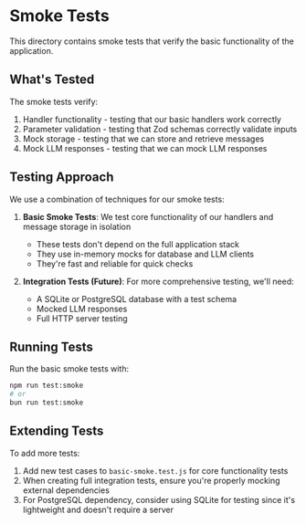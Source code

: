 # Smoke Tests

This directory contains smoke tests that verify the basic functionality of the application.

## What's Tested

The smoke tests verify:

1. Handler functionality - testing that our basic handlers work correctly
2. Parameter validation - testing that Zod schemas correctly validate inputs
3. Mock storage - testing that we can store and retrieve messages
4. Mock LLM responses - testing that we can mock LLM responses

## Testing Approach

We use a combination of techniques for our smoke tests:

1. **Basic Smoke Tests**: We test core functionality of our handlers and message storage in isolation
   - These tests don't depend on the full application stack
   - They use in-memory mocks for database and LLM clients
   - They're fast and reliable for quick checks

2. **Integration Tests (Future)**: For more comprehensive testing, we'll need:
   - A SQLite or PostgreSQL database with a test schema
   - Mocked LLM responses 
   - Full HTTP server testing

## Running Tests

Run the basic smoke tests with:

```bash
npm run test:smoke
# or
bun run test:smoke
```

## Extending Tests

To add more tests:

1. Add new test cases to `basic-smoke.test.js` for core functionality tests
2. When creating full integration tests, ensure you're properly mocking external dependencies
3. For PostgreSQL dependency, consider using SQLite for testing since it's lightweight and doesn't require a server